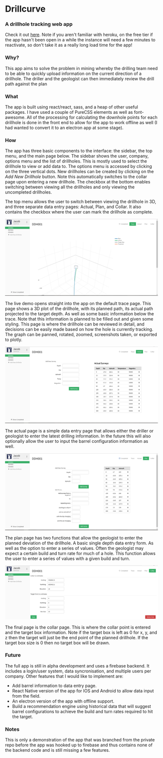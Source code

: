 # Drillcurve
### A drillhole tracking web app

Check it out <a href="https://drillcurve.herokuapp.com" target="_blank">here</a>.
Note if you aren't familiar with heroku, on the free tier if the app hasn't been open in a while the instance will need a few minutes to reactivate, so don't take it as a really long load time for the app!

### Why?
This app aims to solve the problem in mining whereby the drilling team need to be able to quickly upload information on the current direction of a drillhole. The driller and the geologist can then immediately review the drill path against the plan

### What
The app is built using react/react, sass, and a heap of other useful packages. I have used a couple of PureCSS elements as well as font-awesome. All of the processing for calculating the downhole points for each drillhole is done in the front end to allow for the app to work offline as well (I had wanted to convert it to an electron app at some stage).

### How
The app has three basic components to the interface: the sidebar, the top menu, and the main page below.
The sidebar shows the user, company, options menu and the list of drillholes. This is mostly used to select the drillhole to view or add data to. The options menu is accessed by clicking on the three vertical dots. New drillholes can be created by clicking on the *Add New Drillhole* button. Note this automatically switches to the collar page upon entering a new drillhole. The checkbox at the bottom enables switching between viewing all the drillholes and only viewing the uncompleted drillholes.

The top menu allows the user to switch between viewing the drillhole in 3D, and three separate data entry pages: Actual, Plan, and Collar. It also contains the checkbox where the user can mark the drillhole as complete.

![Drillcurve Drill Tracking](documentation/images/Trace.PNG)

The live demo opens straight into the app on the default trace page. This page shows a 3D plot of the drillhole, with its planned path, its actual path projected to the target depth. As well as some basic information below the trace. Note that this information is planned to be filled out and given some styling. This page is where the drillhole can be reviewed in detail, and decisions can be easily made based on how the hole is currently tracking. The graph can be panned, rotated, zoomed, screenshots taken, or exported to plotly.

![Drillcurve Actual Data](documentation/images/Actual.PNG)

The actual page is a simple data entry page that allows either the driller or geologist to enter the latest drilling information. In the future this will also optionally allow the user to input the barrel configuration information as well.

![Drillcurve Plan Data](documentation/images/Plan.PNG)

The plan page has two functions that allow the geologist to enter the planned deviation of the drillhole. A basic single depth data entry form. As well as the option to enter a series of values. Often the geologist may expect a certain build and turn rate for much of a hole. This function allows the user to enter a series of values with a given build and turn.

![Drillcurve Collar Data](documentation/images/Collar.PNG)

The final page is the collar page. This is where the collar point is entered and the target box information. Note if the target box is left as 0 for x, y, and z then the target will just be the end point of the planned drillhole. If the target box size is 0 then no target box will be drawn.

### Future
The full app is still in alpha development and uses a firebase backend. It includes a login/user system, data syncronisation, and multiple users per company.
Other features that I would like to implement are:
* Add barrel information to data entry page.
* React Native version of the app for IOS and Android to allow data input from the field.
* An electron version of the app with offline support.
* Build a recommendation engine using historical data that will suggest barrel configurations to achieve the build and turn rates required to hit the target.

### Notes
This is only a demonstration of the app that was branched from the private repo before the app was hooked up to firebase and thus contains none of the backend code and is still missing a few features.
